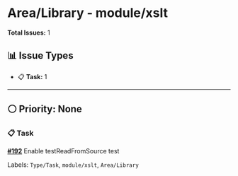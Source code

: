 # Area/Library - module/xslt

**Total Issues:** 1

## 📊 Issue Types

- 📋 **Task:** 1

---

## ⚪ Priority: None

### 📋 Task

**[#192](https://github.com/ballerina-platform/ballerina-library/issues/192)** Enable testReadFromSource test

Labels: `Type/Task`, `module/xslt`, `Area/Library`

